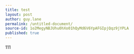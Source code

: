 ```yaml
---
title: test
layout: post
author: guy.lane
permalink: /untitled-document/
source-id: 1o2MegyNBJUhu0hXo01hQyMd6V6YpAFGIpjQqz9jYPLA
published: true
---
```

111

